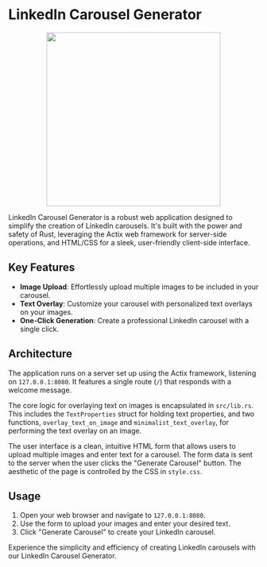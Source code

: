 # LinkedIn Carousel Generator
<p style="text-align: center;">
 <img src="https://github.com/mdabir1203/JohnCrickettChallenge/assets/66947064/d5bebcb0-4d38-4214-90dc-350a3aa4c441" width="350" height="350">
</p>



LinkedIn Carousel Generator is a robust web application designed to simplify the creation of LinkedIn carousels. It's built with the power and safety of Rust, leveraging the Actix web framework for server-side operations, and HTML/CSS for a sleek, user-friendly client-side interface.

## Key Features

- **Image Upload**: Effortlessly upload multiple images to be included in your carousel.
- **Text Overlay**: Customize your carousel with personalized text overlays on your images.
- **One-Click Generation**: Create a professional LinkedIn carousel with a single click.

## Architecture

The application runs on a server set up using the Actix framework, listening on `127.0.0.1:8080`. It features a single route (`/`) that responds with a welcome message.

The core logic for overlaying text on images is encapsulated in `src/lib.rs`. This includes the `TextProperties` struct for holding text properties, and two functions, `overlay_text_on_image` and `minimalist_text_overlay`, for performing the text overlay on an image.

The user interface is a clean, intuitive HTML form that allows users to upload multiple images and enter text for a carousel. The form data is sent to the server when the user clicks the "Generate Carousel" button. The aesthetic of the page is controlled by the CSS in `style.css`.

## Usage

1. Open your web browser and navigate to `127.0.0.1:8080`.
2. Use the form to upload your images and enter your desired text.
3. Click "Generate Carousel" to create your LinkedIn carousel.

Experience the simplicity and efficiency of creating LinkedIn carousels with our LinkedIn Carousel Generator.
